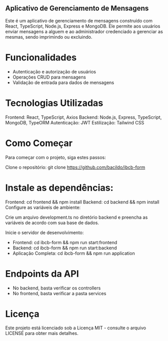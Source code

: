 ## Aplicativo de Gerenciamento de Mensagens
Este é um aplicativo de gerenciamento de mensagens construído com React, TypeScript, Node.js, Express e MongoDB. Ele permite aos usuários enviar mensagens a alguem e ao administrador credenciado a gerenciar as mesmas, sendo imprimindo ou excluindo.

# Funcionalidades
 - Autenticação e autorização de usuários
 - Operações CRUD para mensagens
 - Validação de entrada para dados de mensagens

# Tecnologias Utilizadas
Frontend: React, TypeScript, Axios
Backend: Node.js, Express, TypeScript, MongoDB, TypeORM
Autenticação: JWT
Estilização: Tailwind CSS

# Como Começar
Para começar com o projeto, siga estes passos:

Clone o repositório: git clone https://github.com/bacildo/ibcb-form

# Instale as dependências:

Frontend: cd frontend && npm install
Backend: cd backend && npm install
Configure as variáveis de ambiente:

Crie um arquivo development.ts no diretório backend e preencha as variáveis de acordo com sua base de dados.

Inicie o servidor de desenvolvimento:

- Frontend: cd ibcb-form && npm run start:frontend
- Backend: cd ibcb-form  && npm run start:backend
 - Aplicação Completa: cd ibcb-form && npm run application

# Endpoints da API
 - No backend, basta verificar os controllers
 - No frontend, basta verificar a pasta services
# Licença
Este projeto está licenciado sob a Licença MIT - consulte o arquivo LICENSE para obter mais detalhes.
